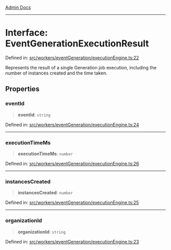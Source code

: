 [Admin Docs](/)

***

# Interface: EventGenerationExecutionResult

Defined in: [src/workers/eventGeneration/executionEngine.ts:22](https://github.com/Sourya07/talawa-api/blob/3df16fa5fb47e8947dc575f048aef648ae9ebcf8/src/workers/eventGeneration/executionEngine.ts#L22)

Represents the result of a single Generation job execution,
including the number of instances created and the time taken.

## Properties

### eventId

> **eventId**: `string`

Defined in: [src/workers/eventGeneration/executionEngine.ts:24](https://github.com/Sourya07/talawa-api/blob/3df16fa5fb47e8947dc575f048aef648ae9ebcf8/src/workers/eventGeneration/executionEngine.ts#L24)

***

### executionTimeMs

> **executionTimeMs**: `number`

Defined in: [src/workers/eventGeneration/executionEngine.ts:26](https://github.com/Sourya07/talawa-api/blob/3df16fa5fb47e8947dc575f048aef648ae9ebcf8/src/workers/eventGeneration/executionEngine.ts#L26)

***

### instancesCreated

> **instancesCreated**: `number`

Defined in: [src/workers/eventGeneration/executionEngine.ts:25](https://github.com/Sourya07/talawa-api/blob/3df16fa5fb47e8947dc575f048aef648ae9ebcf8/src/workers/eventGeneration/executionEngine.ts#L25)

***

### organizationId

> **organizationId**: `string`

Defined in: [src/workers/eventGeneration/executionEngine.ts:23](https://github.com/Sourya07/talawa-api/blob/3df16fa5fb47e8947dc575f048aef648ae9ebcf8/src/workers/eventGeneration/executionEngine.ts#L23)
